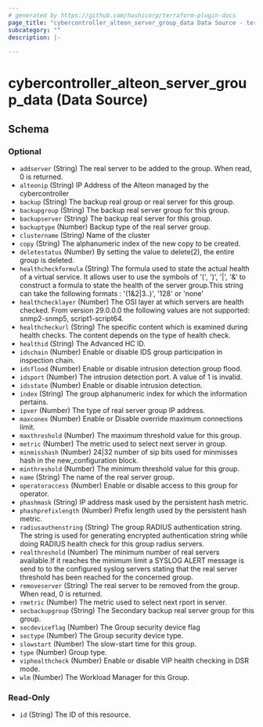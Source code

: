 ```yaml
---
# generated by https://github.com/hashicorp/terraform-plugin-docs
page_title: "cybercontroller_alteon_server_group_data Data Source - terraform-provider-cybercontroller"
subcategory: ""
description: |-
  
---
```


# cybercontroller_alteon_server_group_data (Data Source)





<!-- schema generated by tfplugindocs -->
## Schema

### Optional

- `addserver` (String) The real server to be added to the group. When read, 0 is returned.
- `alteonip` (String) IP Address of the Alteon managed by the cybercontroller
- `backup` (String) The backup real group or real server for this group.
- `backupgroup` (String) The backup real server group for this group.
- `backupserver` (String) The backup real server for this group.
- `backuptype` (Number) Backup type of the real server group.
- `clustername` (String) Name of the cluster
- `copy` (String) The alphanumeric index of the new copy to be created.
- `deletestatus` (Number) By setting the value to delete(2), the entire group is deleted.
- `healthcheckformula` (String) The formula used to state the actual health of a virtual service. It allows user to use the symbols of '(', ')', '|', '&' to construct a formula to state the health of the server group.This string can take the following formats : '(1&2|3..)', '128' or 'none'
- `healthchecklayer` (Number) The OSI layer at which servers are health checked. From version 29.0.0.0 the following values are not supported: snmp2-snmp5, script1-script64.
- `healthcheckurl` (String) The specific content which is examined during health checks. The content depends on the type of health check.
- `healthid` (String) The Advanced HC ID.
- `idschain` (Number) Enable or disable IDS group participation in inspection chain.
- `idsflood` (Number) Enable or disable intrusion detection group flood.
- `idsport` (Number) The intrusion detection port. A value of 1 is invalid.
- `idsstate` (Number) Enable or disable intrusion detection.
- `index` (String) The group alphanumeric index for which the information pertains.
- `ipver` (Number) The type of real server group IP address.
- `maxconex` (Number) Enable or Disable override maximum connections limit.
- `maxthreshold` (Number) The maximum threshold value for this group.
- `metric` (Number) The metric used to select next server in group.
- `minmisshash` (Number) 24|32 number of sip bits used for minmisses hash in the new_configuration block.
- `minthreshold` (Number) The minimum threshold value for this group.
- `name` (String) The name of the real server group.
- `operatoraccess` (Number) Enable or disable access to this group for operator.
- `phashmask` (String) IP address mask used by the persistent hash metric.
- `phashprefixlength` (Number) Prefix length used by the persistent hash metric.
- `radiusauthenstring` (String) The group RADIUS authentication string. The string is used for generating encrypted authentication string while doing RADIUS health check for this group radius servers.
- `realthreshold` (Number) The minimum number of real servers available.If it reaches the minimum limit a SYSLOG ALERT message is send to to the configured syslog servers stating that the real server threshold has been reached for the concerned group.
- `removeserver` (String) The real server to be removed from the group. When read, 0 is returned.
- `rmetric` (Number) The metric used to select next rport in server.
- `secbackupgroup` (String) The Secondary backup real server group for this group.
- `secdeviceflag` (Number) The Group security device flag
- `sectype` (Number) The Group security device type.
- `slowstart` (Number) The slow-start time for this group.
- `type` (Number) Group type.
- `viphealthcheck` (Number) Enable or disable VIP health checking in DSR mode.
- `wlm` (Number) The Workload Manager for this Group.

### Read-Only

- `id` (String) The ID of this resource.
